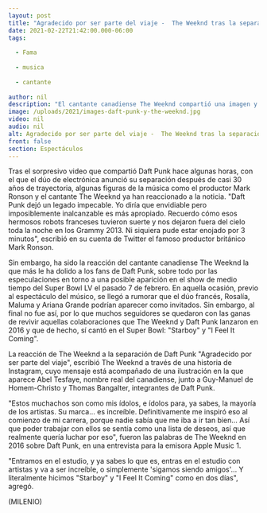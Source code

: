 ```yaml
---
layout: post
title: "Agradecido por ser parte del viaje -  The Weeknd tras la separación de Daft Punk"
date: 2021-02-22T21:42:00.000-06:00
tags:
  
  - Fama
  
  - musica
  
  - cantante
  
author: nil
description: "El cantante canadiense The Weeknd compartió una imagen y un breve mensaje con el reaccionó a la disolución del dúo francés Daft Punk. "
image: /uploads/2021/images-daft-punk-y-the-weeknd.jpg
video: nil
audio: nil
alt: Agradecido por ser parte del viaje -  The Weeknd tras la separación de Daft Punk
front: false
section: Espectáculos
---
```


Tras el sorpresivo video que compartió Daft Punk hace algunas horas, con el que el dúo de electrónica anunció su separación después de casi 30 años de trayectoria, algunas figuras de la música como el productor Mark Ronson y el cantante The Weeknd ya han reaccionado a la noticia. "Daft Punk dejó un legado impecable. Yo diría que envidiable pero imposiblemente inalcanzable es más apropiado. Recuerdo cómo esos hermosos robots franceses tuvieron suerte y nos dejaron fuera del cielo toda la noche en los Grammy 2013. Ni siquiera pude estar enojado por 3 minutos", escribió en su cuenta de Twitter el famoso productor británico Mark Ronson. 

Sin embargo, ha sido la reacción del cantante canadiense The Weeknd la que más le ha dolido a los fans de Daft Punk, sobre todo por las especulaciones en torno a una posible aparición en el show de medio tiempo del Super Bowl LV el pasado 7 de febrero. En aquella ocasión, previo al espectáculo del músico, se llegó a rumorar que el dúo francés, Rosalía, Maluma y Ariana Grande podrían aparecer como invitados. Sin embargo, al final no fue así, por lo que muchos seguidores se quedaron con las ganas de revivir aquellas colaboraciones que The Weeknd y Daft Punk lanzaron en 2016 y que de hecho, sí cantó en el Super Bowl: "Starboy" y "I Feel It Coming".

La reacción de The Weeknd a la separación de Daft Punk "Agradecido por ser parte del viaje", escribió The Weeknd a través de una historia de Instagram, cuyo mensaje está acompañado de una ilustración en la que aparece Abel Tesfaye, nombre real del canadiense, junto a Guy-Manuel de Homem-Christo y Thomas Bangalter, integrantes de Daft Punk. 

"Estos muchachos son como mis ídolos, e ídolos para, ya sabes, la mayoría de los artistas. Su marca... es increíble. Definitivamente me inspiró eso al comienzo de mi carrera, porque nadie sabía que me iba a ir tan bien... Así que poder trabajar con ellos se sentía como una lista de deseos, así que realmente quería luchar por eso", fueron las palabras de The Weeknd en 2016 sobre Daft Punk, en una entrevista para la emisora Apple Music 1. 

"Entramos en el estudio, y ya sabes lo que es, entras en el estudio con artistas y va a ser increíble, o simplemente 'sigamos siendo amigos'... Y literalmente hicimos "Starboy" y "I Feel It Coming" como en dos días", agregó. 

(MILENIO)